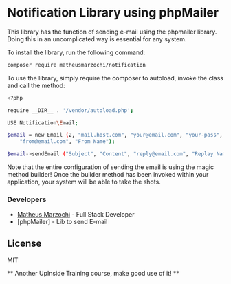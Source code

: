 # Notification Library using phpMailer

This library has the function of sending e-mail using the phpmailer library. Doing this in an uncomplicated way is essential for any system.

To install the library, run the following command:

```sh
composer require matheusmarzochi/notification
```

To use the library, simply require the composer to autoload, invoke the class and call the method:

```sh
<?php

require __DIR__ . '/vendor/autoload.php';

USE Notification\Email;

$email = new Email (2, "mail.host.com", "your@email.com", "your-pass", "smtp secure (tls / ssl)", "port (587)",
    "from@email.com", "From Name");

$email->sendEmail ("Subject", "Content", "reply@email.com", "Replay Name", "address@email.com", "Address Name");
```

Note that the entire configuration of sending the email is using the magic method builder! Once the builder method has been invoked within your application, your system will be able to take the shots.

### Developers
* [Matheus Marzochi] - Full Stack Developer
* [phpMailer] - Lib to send E-mail

License
----

MIT

** Another UpInside Training course, make good use of it! **

[//]: #
[Matheus Marzochi]: <mailto:matheus.ace@hotmail.com>
